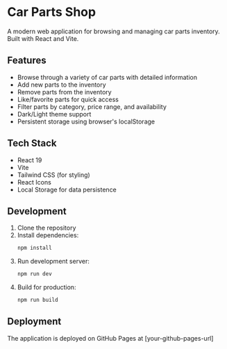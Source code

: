 # Car Parts Shop

A modern web application for browsing and managing car parts inventory. Built with React and Vite.

## Features

- Browse through a variety of car parts with detailed information
- Add new parts to the inventory
- Remove parts from the inventory
- Like/favorite parts for quick access
- Filter parts by category, price range, and availability
- Dark/Light theme support
- Persistent storage using browser's localStorage

## Tech Stack

- React 19
- Vite
- Tailwind CSS (for styling)
- React Icons
- Local Storage for data persistence

## Development

1. Clone the repository
2. Install dependencies:
   ```bash
   npm install
   ```
3. Run development server:
   ```bash
   npm run dev
   ```
4. Build for production:
   ```bash
   npm run build
   ```

## Deployment

The application is deployed on GitHub Pages at [your-github-pages-url]
